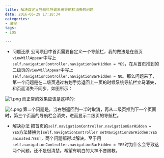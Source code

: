```yaml
---
title: 解决自定义导航栏导致系统导航栏消失的问题
date: 2016-06-29 17:18:34
categories:
- 编程
tags:
- iOS

---
```

- 问题还原
公司项目中首页需要自定义一个导航栏，我的做法是在首页```viewWillAppear```中写上```    self.navigationController.navigationBarHidden = YES```，在从首页推到的二级页的```viewWillAppear```中写上```self.navigationController.navigationBarHidden = NO```。那么问题来了，第一个问题是在二级页通过右划手势退回上一页的时候系统导航栏立马消失，和页面消失不同步，如图所示：
<!-- more -->
![1.png](http://occxq9xco.bkt.clouddn.com/nav01.jpg)
而正常的效果应该是这样的:

![4.png]( http://occxq9xco.bkt.clouddn.com/nav02.jpg)
第二个问题是，当右划返回到一半时取消，再从二级页推到下一个页面时，第三个页面的导航栏会消失，进而显示二级页的导航栏。
- 解决办法
把首页的```self.navigationController.navigationBarHidden = YES```方法替换为`[self.navigationController setNavigationBarHidden:YES animated:YES]`，两个问题都得以解决。至于用```self.navigationController.navigationBarHidden = YES```时为什么会导致这两个问题，还不是很清楚，希望有明白的大神不吝赐教。